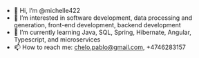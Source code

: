 - 👋 Hi, I’m @michelle422
- 👀 I’m interested in software development, data processing and generation, front-end development, backend development
- 🌱 I’m currently learning Java, SQL, Spring, Hibernate, Angular, Typescript, and microservices
- 📫 How to reach me: chelo.pablo@gmail.com, +4746283157

<!---
michelle422/michelle422 is a ✨ special ✨ repository because its `README.md` (this file) appears on your GitHub profile.
You can click the Preview link to take a look at your changes.
--->
